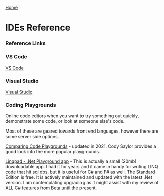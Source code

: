 [Home](../../)

# IDEs Reference

### Reference Links

### VS Code

[VS Code](./vscode/)

### Visual Studio

[Visual Studio](./visualStudio/)

### Coding Playgrounds

Online code editors when you want to try something out quickly, demonstrate some code, or look at someone else's code.

Most of these are geared towards front end languages, however there are some server side options.

[Comparing Code Playgrounds](https://codysaylor.com/notes/comparing-codepen-jsfiddle-cssdeck-liveweave-jsbin-dabblet/) - updated in 2021. Cody Saylor provides a good look into the more popular playgrounds.

[Linqpad - .Net Playground app](https://www.linqpad.net/) - This is actually a small (20mb) downloadable app. I had it for years and it came in handy for writing LINQ code that hit sql dbs, but it is useful for C# and F# as well. The Standard Edition is free. It is actively maintained and updated with the latest .Net version. I am contemplating upgrading as it might assist with my review of ALL C# features from Beta until the present.
